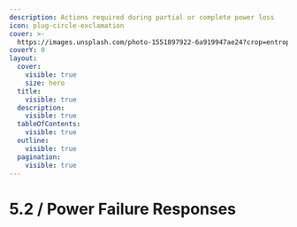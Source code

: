 ```yaml
---
description: Actions required during partial or complete power loss
icon: plug-circle-exclamation
cover: >-
  https://images.unsplash.com/photo-1551897922-6a919947ae24?crop=entropy&cs=srgb&fm=jpg&ixid=M3wxOTcwMjR8MHwxfHNlYXJjaHwyfHxlbWVyZ2VuY3klMjBzaWdufGVufDB8fHx8MTc0Njc2OTkyOXww&ixlib=rb-4.1.0&q=85
coverY: 0
layout:
  cover:
    visible: true
    size: hero
  title:
    visible: true
  description:
    visible: true
  tableOfContents:
    visible: true
  outline:
    visible: true
  pagination:
    visible: true
---
```


# 5.2 / Power Failure Responses

